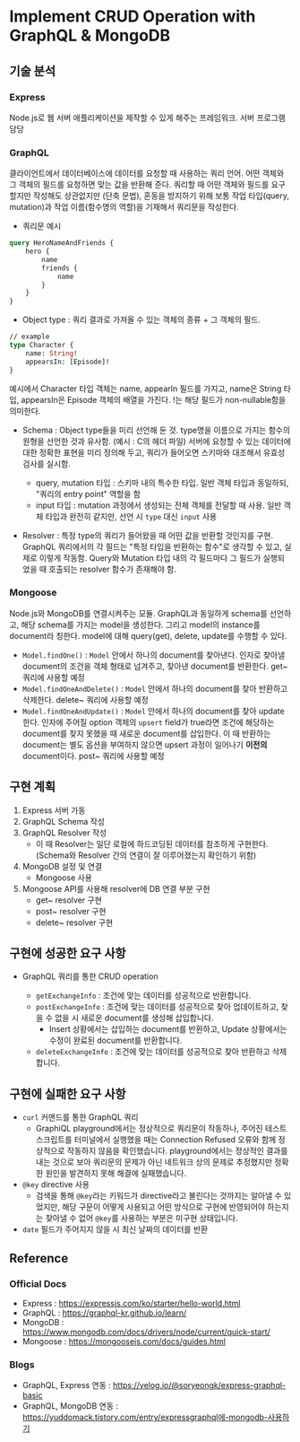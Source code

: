 # Implement CRUD Operation with GraphQL & MongoDB

## 기술 분석

### Express

Node.js로 웹 서버 애플리케이션을 제작할 수 있게 해주는 프레임워크. 서버 프로그램 담당

### GraphQL

클라이언트에서 데이터베이스에 데이터를 요청할 때 사용하는 쿼리 언어. 어떤 객체와 그 객체의 필드를 요청하면 맞는 값을 반환해 준다. 쿼리할 때 어떤 객체와 필드를 요구할지만 작성해도 상관없지만 (단축 문법), 혼동을 방지하기 위해 보통 작업 타입(query, mutation)과 작업 이름(함수명의 역할)을 기재해서 쿼리문을 작성한다.

- 쿼리문 예시

```graphql
query HeroNameAndFriends {
    hero {
        name
        friends {
            name
        }
    }
}
```

- Object type : 쿼리 결과로 가져올 수 있는 객체의 종류 + 그 객체의 필드.

```graphql
// example
type Character {
    name: String!
    appearsIn: [Episode]!
}

```

예시에서 Character 타입 객체는 name, appearIn 필드를 가지고, name은 String 타입, appearsIn은 Episode 객체의 배열을 가진다. !는 해당 필드가 non-nullable함을 의미한다.

- Schema : Object type들을 미리 선언해 둔 것. type명을 이름으로 가지는 함수의 원형을 선언한 것과 유사함. (예시 : C의 헤더 파일) 서버에 요청할 수 있는 데이터에 대한 정확한 표현을 미리 정의해 두고, 쿼리가 들어오면 스키마와 대조해서 유효성 검사를 실시함.

  - query, mutation 타입 : 스키마 내의 특수한 타입. 일반 객체 타입과 동일하되, "쿼리의 entry point" 역할을 함
  - input 타입 : mutation 과정에서 생성되는 전체 객체를 전달할 때 사용. 일반 객체 타입과 완전히 같지만, 선언 시 `type` 대신 `input` 사용

- Resolver : 특정 type의 쿼리가 들어왔을 때 어떤 값을 반환할 것인지를 구현. GraphQL 쿼리에서의 각 필드는 "특정 타입을 반환하는 함수"로 생각할 수 있고, 실제로 이렇게 작동함. Query와 Mutation 타입 내의 각 필드마다 그 필드가 실행되었을 때 호출되는 resolver 함수가 존재해야 함.

### Mongoose

Node.js와 MongoDB를 연결시켜주는 모듈. GraphQL과 동일하게 schema를 선언하고, 해당 schema를 가지는 model을 생성한다. 그리고 model의 instance를 document라 칭한다. model에 대해 query(get), delete, update를 수행할 수 있다.

- `Model.findOne()` : `Model` 안에서 하나의 document를 찾아낸다. 인자로 찾아낼 document의 조건을 객체 형태로 넘겨주고, 찾아낸 document를 반환한다. get~ 쿼리에 사용할 예정
- `Model.findOneAndDelete()` : `Model` 안에서 하나의 document를 찾아 반환하고 삭제한다. delete~ 쿼리에 사용할 예정
- `Model.findOneAndUpdate()` : `Model` 안에서 하나의 document를 찾아 update한다. 인자에 주어질 option 객체의 `upsert` field가 true라면 조건에 해당하는 document를 찾지 못했을 때 새로운 document를 삽입한다. 이 때 반환하는 document는 별도 옵션을 부여하지 않으면 upsert 과정이 일어나기 __이전의__ document이다. post~ 쿼리에 사용할 예정

## 구현 계획

1. Express 서버 가동
2. GraphQL Schema 작성
3. GraphQL Resolver 작성
    - 이 때 Resolver는 일단 로컬에 하드코딩된 데이터를 참조하게 구현한다. (Schema와 Resolver 간의 연결이 잘 이루어졌는지 확인하기 위함)
4. MongoDB 설정 및 연결
    - Mongoose 사용
5. Mongoose API를 사용해 resolver에 DB 연결 부분 구현
    - get~ resolver 구현
    - post~ resolver 구현
    - delete~ resolver 구현

## 구현에 성공한 요구 사항

- GraphQL 쿼리를 통한 CRUD operation

  - `getExchangeInfo` : 조건에 맞는 데이터를 성공적으로 반환합니다.
  - `postExchangeInfo` : 조건에 맞는 데이터를 성공적으로 찾아 업데이트하고, 찾을 수 없을 시 새로운 document를 생성해 삽입합니다.
    - Insert 상황에서는 삽입하는 document를 반환하고, Update 상황에서는 수정이 완료된 document를 반환합니다.
  - `deleteExchangeInfo` : 조건에 맞는 데이터를 성공적으로 찾아 반환하고 삭제합니다.

## 구현에 실패한 요구 사항

- `curl` 커맨드를 통한 GraphQL 쿼리
  - GraphiQL playground에서는 정상적으로 쿼리문이 작동하나, 주어진 테스트 스크립트를 터미널에서 실행했을 때는 Connection Refused 오류와 함께 정상적으로 작동하지 않음을 확인했습니다. playground에서는 정상적인 결과를 내는 것으로 보아 쿼리문의 문제가 아닌 네트워크 상의 문제로 추정했지만 정확한 원인을 발견하지 못해 해결에 실패했습니다.
- `@key` directive 사용
  - 검색을 통해 `@key`라는 키워드가 directive라고 불린다는 것까지는 알아낼 수 있었지만, 해당 구문이 어떻게 사용되고 어떤 방식으로 구현에 반영되어야 하는지는 찾아낼 수 없어 `@key`를 사용하는 부분은 미구현 상태입니다.
- `date` 필드가 주어지지 않을 시 최신 날짜의 데이터를 반환

## Reference

### Official Docs

- Express : <https://expressjs.com/ko/starter/hello-world.html>
- GraphQL : <https://graphql-kr.github.io/learn/>
- MongoDB : <https://www.mongodb.com/docs/drivers/node/current/quick-start/>
- Mongoose : <https://mongoosejs.com/docs/guides.html>

### Blogs

- GraphQL, Express 연동 : <https://velog.io/@soryeongk/express-graphql-basic>
- GraphQL, MongoDB 연동 : <https://yuddomack.tistory.com/entry/expressgraphql에-mongodb-사용하기>
